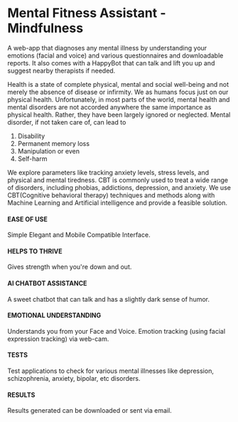 # Mental Fitness Assistant - Mindfulness
A web-app that diagnoses any mental illness by understanding your emotions (facial and voice) and various questionnaires and downloadable reports. It also comes with a HappyBot that can talk and lift you up and suggest nearby therapists if needed.

Health is a state of complete physical, mental and social well-being and not merely the absence of disease
or infirmity. We as humans focus just on our physical health. Unfortunately, in most parts of the world,
mental health and mental disorders are not accorded anywhere the same importance as physical health.
Rather, they have been largely ignored or neglected. Mental disorder, if not taken care of, can lead to
1. Disability
2. Permanent memory loss
3. Manipulation or even
4. Self-harm

We explore parameters like tracking anxiety levels, stress levels, and physical and mental tiredness.
CBT is commonly used to treat a wide range of disorders, including phobias, addictions, depression,
and anxiety.
We use CBT(Cognitive behavioral therapy) techniques and methods along with Machine Learning and
Artificial intelligence and provide a feasible solution.

#### EASE OF USE
Simple Elegant and Mobile Compatible Interface.

#### HELPS TO THRIVE
Gives strength when you're down and out.

#### AI CHATBOT ASSISTANCE
A sweet chatbot that can talk and has a slightly dark sense of humor.

#### EMOTIONAL UNDERSTANDING
Understands you from your Face and Voice. Emotion tracking (using facial expression tracking) via web-cam.

#### TESTS
Test applications to check for various mental illnesses like depression, schizophrenia, anxiety, bipolar, etc disorders.

#### RESULTS
Results generated can be downloaded or sent via email.
